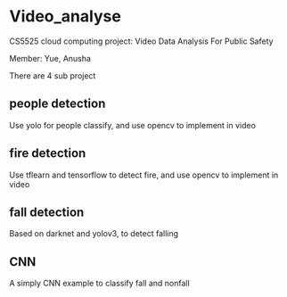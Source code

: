 # Video_analyse
CS5525 cloud computing project: Video Data Analysis For Public Safety

Member: Yue, Anusha

There are 4 sub project

## people detection

Use yolo for people classify, and use opencv to implement in video

## fire detection

Use tflearn and tensorflow to detect fire, and use opencv to implement in video

## fall detection

Based on darknet and yolov3, to detect falling

## CNN

A simply CNN example to classify fall and nonfall
